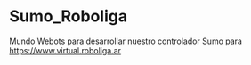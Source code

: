# Sumo_Roboliga
Mundo Webots para desarrollar nuestro controlador Sumo para https://www.virtual.roboliga.ar
